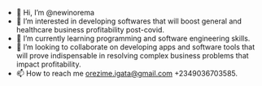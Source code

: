 - 👋 Hi, I’m @newinorema
- 👀 I’m interested in developing softwares that will boost general and healthcare business profitability post-covid.  
- 🌱 I’m currently learning programming and software engineering skills.
- 💞️ I’m looking to collaborate on developing apps and software tools that will prove indispensable in resolving complex business problems that impact profitability.
- 📫 How to reach me orezime.igata@gmail.com +2349036703585.

<!---
newinorema/newinorema is a ✨ special ✨ repository because its `README.md` (this file) appears on your GitHub profile.
You can click the Preview link to take a look at your changes.
--->
